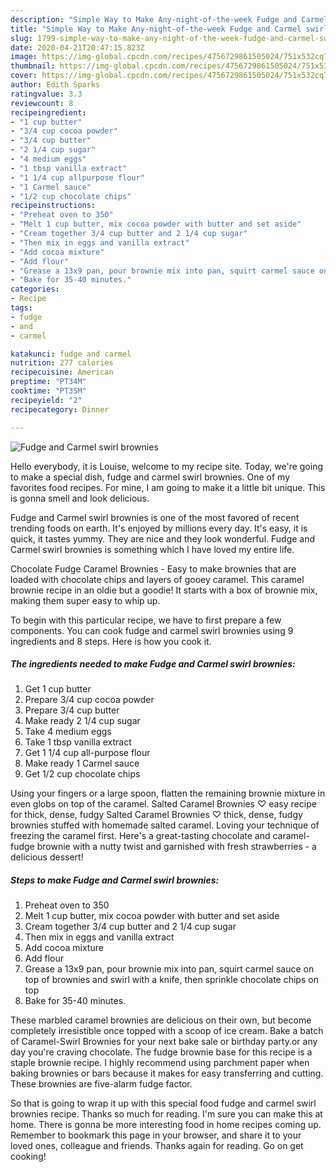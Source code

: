 ```yaml
---
description: "Simple Way to Make Any-night-of-the-week Fudge and Carmel swirl brownies"
title: "Simple Way to Make Any-night-of-the-week Fudge and Carmel swirl brownies"
slug: 1799-simple-way-to-make-any-night-of-the-week-fudge-and-carmel-swirl-brownies
date: 2020-04-21T20:47:15.823Z
image: https://img-global.cpcdn.com/recipes/4756729861505024/751x532cq70/fudge-and-carmel-swirl-brownies-recipe-main-photo.jpg
thumbnail: https://img-global.cpcdn.com/recipes/4756729861505024/751x532cq70/fudge-and-carmel-swirl-brownies-recipe-main-photo.jpg
cover: https://img-global.cpcdn.com/recipes/4756729861505024/751x532cq70/fudge-and-carmel-swirl-brownies-recipe-main-photo.jpg
author: Edith Sparks
ratingvalue: 3.3
reviewcount: 8
recipeingredient:
- "1 cup butter"
- "3/4 cup cocoa powder"
- "3/4 cup butter"
- "2 1/4 cup sugar"
- "4 medium eggs"
- "1 tbsp vanilla extract"
- "1 1/4 cup allpurpose flour"
- "1 Carmel sauce"
- "1/2 cup chocolate chips"
recipeinstructions:
- "Preheat oven to 350"
- "Melt 1 cup butter, mix cocoa powder with butter and set aside"
- "Cream together 3/4 cup butter and 2 1/4 cup sugar"
- "Then mix in eggs and vanilla extract"
- "Add cocoa mixture"
- "Add flour"
- "Grease a 13x9 pan, pour brownie mix into pan, squirt carmel sauce on top of brownies and swirl with a knife, then sprinkle chocolate chips on top"
- "Bake for 35-40 minutes."
categories:
- Recipe
tags:
- fudge
- and
- carmel

katakunci: fudge and carmel 
nutrition: 277 calories
recipecuisine: American
preptime: "PT34M"
cooktime: "PT35M"
recipeyield: "2"
recipecategory: Dinner

---
```



![Fudge and Carmel swirl brownies](https://img-global.cpcdn.com/recipes/4756729861505024/751x532cq70/fudge-and-carmel-swirl-brownies-recipe-main-photo.jpg)

Hello everybody, it is Louise, welcome to my recipe site. Today, we're going to make a special dish, fudge and carmel swirl brownies. One of my favorites food recipes. For mine, I am going to make it a little bit unique. This is gonna smell and look delicious.

Fudge and Carmel swirl brownies is one of the most favored of recent trending foods on earth. It's enjoyed by millions every day. It's easy, it is quick, it tastes yummy. They are nice and they look wonderful. Fudge and Carmel swirl brownies is something which I have loved my entire life.

Chocolate Fudge Caramel Brownies - Easy to make brownies that are loaded with chocolate chips and layers of gooey caramel. This caramel brownie recipe in an oldie but a goodie! It starts with a box of brownie mix, making them super easy to whip up.


To begin with this particular recipe, we have to first prepare a few components. You can cook fudge and carmel swirl brownies using 9 ingredients and 8 steps. Here is how you cook it.

<!--inarticleads1-->

##### The ingredients needed to make Fudge and Carmel swirl brownies:

1. Get 1 cup butter
1. Prepare 3/4 cup cocoa powder
1. Prepare 3/4 cup butter
1. Make ready 2 1/4 cup sugar
1. Take 4 medium eggs
1. Take 1 tbsp vanilla extract
1. Get 1 1/4 cup all-purpose flour
1. Make ready 1 Carmel sauce
1. Get 1/2 cup chocolate chips


Using your fingers or a large spoon, flatten the remaining brownie mixture in even globs on top of the caramel. Salted Caramel Brownies ♡ easy recipe for thick, dense, fudgy Salted Caramel Brownies ♡ thick, dense, fudgy brownies stuffed with homemade salted caramel. Loving your technique of freezing the caramel first. Here&#39;s a great-tasting chocolate and caramel-fudge brownie with a nutty twist and garnished with fresh strawberries - a delicious dessert! 

<!--inarticleads2-->

##### Steps to make Fudge and Carmel swirl brownies:

1. Preheat oven to 350
1. Melt 1 cup butter, mix cocoa powder with butter and set aside
1. Cream together 3/4 cup butter and 2 1/4 cup sugar
1. Then mix in eggs and vanilla extract
1. Add cocoa mixture
1. Add flour
1. Grease a 13x9 pan, pour brownie mix into pan, squirt carmel sauce on top of brownies and swirl with a knife, then sprinkle chocolate chips on top
1. Bake for 35-40 minutes.


These marbled caramel brownies are delicious on their own, but become completely irresistible once topped with a scoop of ice cream. Bake a batch of Caramel-Swirl Brownies for your next bake sale or birthday party.or any day you&#39;re craving chocolate. The fudge brownie base for this recipe is a staple brownie recipe. I highly recommend using parchment paper when baking brownies or bars because it makes for easy transferring and cutting. These brownies are five-alarm fudge factor. 

So that is going to wrap it up with this special food fudge and carmel swirl brownies recipe. Thanks so much for reading. I'm sure you can make this at home. There is gonna be more interesting food in home recipes coming up. Remember to bookmark this page in your browser, and share it to your loved ones, colleague and friends. Thanks again for reading. Go on get cooking!
